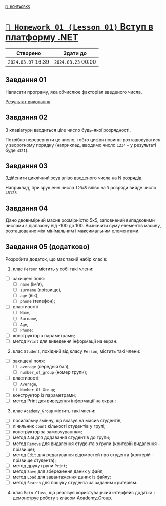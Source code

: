 ﻿[`📕 HOMEWORKS`](../README.md)

# [`📕 Homework 01 (Lesson 01)` Вступ в платформу .NET](https://lms.ithillel.ua/groups/65a65fe34c3a2d3372eef8ea/homeworks/65e9d1b3940cf5c66423f4a0)  


| Створено | Здати до |
|---|---|
| `2024.03.07` 16:39 | `2024.03.23` 00:00 |

## Завдання 01

Написати програму, яка обчислює факторіал введеного числа.

[Результат виконання](../../../HW01/HW01_01)

## Завдання 02

З клавіатури вводиться ціле число будь-якої розрядності.

Потрібно перевернути це число, тобто цифри повинні розташовуватися у зворотному порядку (наприклад, вводимо число `1234` – у результаті буде `4321`).

## Завдання 03

Здійснити циклічний зсув вліво введеного числа на N розрядів.

Наприклад, при зрушенні числа `12345` вліво на `3` розряди вийде число `45123`

## Завдання 04

Дано двовимірний масив розмірністю 5х5, заповнений випадковими числами з діапазону від -100 до 100. Визначити суму елементів масиву, розташованих між мінімальним і максимальним елементами.

## Завдання 05 (додатково)

Розробити додаток, що має такий набір класів:

1) клас `Person` містить у собі такі члени:  
- [ ] захищені поля:  
	- [ ] `name` (ім'я),   
	- [ ] `surname` (прізвище),  
	- [ ] `age` (вік),  
	- [ ] `phone` (телефон);  
- [ ] властивості:  
	- [ ] `Name`,  
	- [ ] `Surname`,  
	- [ ] `Age`,  
	- [ ] `Phone`; 
- [ ] конструктор з параметрами;  
- [ ] метод `Print` для виведення інформації на екран.  

2) клас `Student`, похідний від класу `Person`, містить такі члени:  
- [ ] захищені поля: 
	- [ ] `average` (середній бал),  
	- [ ] `number_of_group` (номер групи);  
- [ ] властивості:  
	- [ ] `Average`,  
	- [ ] `Number_Of_Group`;  
- [ ] конструктор із параметрами;  
- [ ] метод Print для виведення інформації на екран;

3) клас `Academy_Group` містить такі члени:  
- [ ] посилальну змінну, що вказує на масив студентів;  
- [ ] лічильник `count` кількості студентів у групі;  
- [ ] конструктор за замовчуванням;  
- [ ] метод `Add` для додавання студентів до групи;  
- [ ] метод `Remove` для видалення студента з групи (критерій видалення - прізвище);
- [ ] метод `Edit` для редагування відомостей про студента (критерій - прізвище студента);
- [ ] метод друку групи `Print`;
- [ ] метод `Save` для збереження даних у файл;
- [ ] метод `Load` для завантаження даних із файлу;
- [ ] метод `Search` для пошуку студента за заданим критерієм.

4) клас `Main_Class`, що реалізує користувацький інтерфейс додатка і демонструє роботу з класом Academy_Group.